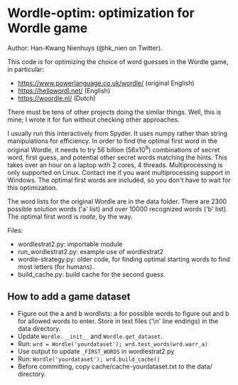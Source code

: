 Wordle-optim: optimization for Wordle game
==========================================

Author: Han-Kwang Nienhuys (@hk_nien on Twitter).

This code is for optimizing the choice of word guesses in the
Wordle game, in particular:

- https://www.powerlanguage.co.uk/wordle/ (original English)
- https://hellowordl.net/ (English)
- https://woordle.nl/ (Dutch)

There must be tens of other projects doing the similar things. Well, this
is mine; I wrote it for fun without checking other approaches.

I usually run this interactively from Spyder. It uses numpy rather than
string manipulations for efficiency. In order to find the optimal first 
word in the original Wordle, it needs to try 56 billion (56x10<sup>9</sup>)
combinations of secret word, first guess, and potential other secret words
matching the hints. This takes over an hour on a laptop with 
2 cores, 4 threads. Multiprocessing is only supported on Linux. Contact me
if you want multiprocessing support in Windows. The optimal first words are
included, so you don't have to wait for this optimization.

The word lists for the original Wordle are in the data folder. There are 
2300 possible solution words ('a' list) and over 10000 recognized words
('b' list). The optimal first word is _roate_, by the way.

Files:

- wordlestrat2.py: importable module 
- run_wordlestrat2.py: example use of wordlestrat2
- wordle-strategy.py: older code, for finding optimal starting words
  to find most letters (for humans).
- build_cache.py: build cache for the second guess.

How to add a game dataset
-------------------------
- Figure out the a and b wordlists: a for possible words to figure out
  and b for allowed words to enter. Store in text files ('\n' line endings)
  in the data directory.
- Update `Wordle.__init__` and `Wordle.get_dataset`.
- Run: `wrd = Wordle('yourdataset'); wrd.test_words(wrd.warr_a)`
- Use output to update `_FIRST_WORDS` in wordlestrat2.py
- Run: `Wordle('yourdataset'); wrd.build_cache()`
- Before committing, copy cache/cache-yourdataset.txt to the data/
  directory.
  
